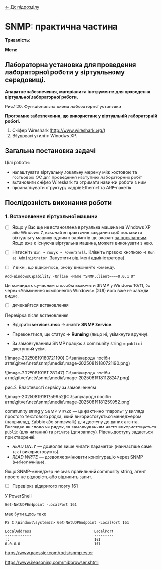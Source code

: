 [<- До підрозділу](README.md)

# SNMP: практична частина

**Тривалість**: 

**Мета:**  

## Лабораторна установка для проведення лабораторної роботи у віртуальному середовищі.

**Апаратне забезпечення, матеріали та інструменти для проведення віртуальної лабораторної роботи.** 



Рис.1.20. Функціональна схема лабораторної установки

**Програмне забезпечення, що використане у віртуальній лабораторній роботі.** 

1. Сніфер Wireshark (http://www.wireshark.org/)
2. Вбудовані утиліти Winodws XP.

## Загальна постановка задачі

Цілі роботи: 

- налаштувати віртуальну локальну мережу між хостовою та гостьовою ОС для проведення наступних лабораторних робіт
- встановити сніфер Wireshark та отримати навички роботи з ним
- проаналізувати структуру кадрів Ethernet та ARP-пакетів

## Послідовність виконання роботи

### 1. Встановлення віртуальної машини

- [ ] Якщо у Вас ще не встановлена віртуальна машина на Windows XP або Windows 7, виконайте практичне завдання щоб поставити віртуальну машину одним з варіантів що вказані [за посиланням](../../vm/vbox/lab.md).  Якщо вже є існуюча віртуальна машина, можете виконувати з нею.



- [ ] Натисніть `Win → пошук → PowerShell`. Клікніть правою кнопкою → `Run as Administrator`  (Запустити від імені адміністратора). 
- [ ] У вікні, що відкрилось, знову виконайте команду:

```
Add-WindowsCapability -Online -Name "SNMP.Client~~~~0.0.1.0"
```

Ця команда є сучасним способм включити SNMP у Windows 10/11, бо через «Увімкнення компонентів Windows» (GUI) його вже не завжди видно.

- [ ] дочекайтеся встановлення



Перевірка після встановлення

- Відкрити **services.msc** → знайти **SNMP Service**.

- Переконатися, що статус → **Running** (якщо ні, увімкнути вручну).

- За замовчуванням SNMP працює з community string = `public` і доступний усім.

  

![image-20250819180721190](C:\san\народн посібн атпв\gitver\nets\snmp\media\image-20250819180721190.png)



![image-20250819181128247](C:\san\народн посібн атпв\gitver\nets\snmp\media\image-20250819181128247.png)

рис.2. Властивості сервісу за замовченням

![image-20250819181259952](C:\san\народн посібн атпв\gitver\nets\snmp\media\image-20250819181259952.png)

community string у SNMP v1/v2c — це фактично "пароль" у вигляді простого текстового рядка, який використовується менеджером (наприклад, Zabbix або snmpwalk) для доступу до даних агента. Виглядає як слово чи рядок, за замовчуванням часто використовується `public` (для читання) та `private` (для запису). Рівень доступу задається при створенні:

- *READ ONLY* — дозволяє лише читати параметри (найчастіше саме так і використовують).
- *READ WRITE* — дозволяє змінювати конфігурацію через SNMP (небезпечніше).

Якщо SNMP-менеджер не знає правильний community string, агент просто не відповість або відхилить запит.

- [ ] Перевірка відкритого порту 161

У PowerShell:

```
Get-NetUDPEndpoint -LocalPort 161
```

має бути щось таке

```
PS C:\Windows\system32> Get-NetUDPEndpoint -LocalPort 161

LocalAddress                             LocalPort
------------                             ---------
::                                       161
0.0.0.0                                  161
```





https://www.paessler.com/tools/snmptester

https://www.ireasoning.com/mibbrowser.shtml





